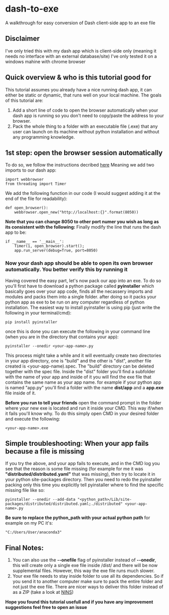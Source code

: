 # dash-to-exe
A walkthrough for easy conversion of Dash client-side app to an exe file

## Disclaimer
I've only tried this with my dash app which is client-side only (meaning it needs no interface with an external database/site)
I've only tested it on a windows mahine with chrome browser

## Quick overview & who is this tutorial good for
This tutorial assumes you already have a nice running dash app, it can either be static or dynamic, that runs well on your local machine.
The goals of this tutorial are:
1. Add a short line of code to open the browser automatically when your dash app is running so you don't need to copy/paste the
address to your browser.
2. Pack the whole thing to a folder with an executable file (.exe) that any user can launch on its machine without python installation
and without any programming knowledge.

## 1st step: open the browser session automatically
To do so, we follow the instructions decribed [here]('https://community.plotly.com/t/auto-open-browser-window-with-dash/31948/2')
Meaning we add two imports to our dash app:
~~~
import webbrowser
from threading import Timer
~~~
We add the following function in our code (I would suggest adding it at the end of the file for readability):
~~~
def open_browser():
	webbrowser.open_new("http://localhost:{}".format(8050))
~~~
**Note that you can change 8050 to other port numer you wish as long as its consistent with the following:**
Finally modify the line that runs the dash app to be:
~~~
if __name__ == '__main__':
    Timer(1, open_browser).start();
    app.run_server(debug=True, port=8050)
~~~

### Now your dash app should be able to open its own browser automatically. You better verify this by running it

Having covered the easy part, let's now pack our app into an exe.
To do so you'll first have to download a python package called **pyinstaller** which basically goes over your app code, finds all the necassery imports and modules
and packs them into a single folder. after doing so it packs your python app as exe to be run on any computer regardless of python installation.
The easiest way to install pyinstaller is using pip (just write the following in your terminal/cmd):
~~~
pip install pyinstaller
~~~
once this is done you can execute the following in your command line (when you are in the directory that contains your app):
~~~
pyinstaller --onedir <your-app-name>.py
~~~
This process might take a while and it will eventually create two directories in your app directory, one is "build" and the other is "dist", another file created is <your-app-name).spec.
The "build" directory can be deleted together with the spec file.
Inside the "dist" folder you'll find a subfolder with the name of your app and inside of it you will find the exe file that contains the same name as your app name.
for example if your python app is named "app.py" you'll find a folder with the name **dist/app** and a **app.exe** file inside of it.

**Before you run to tell your friends** open the command prompt in the folder where your new exe is located and run it inside your CMD.
This way if/when it fails you'll know why. To do this simply open CMD in your desired folder and execute the following:
~~~
<your-app-name>.exe
~~~

## Simple troubleshooting: When your app fails because a file is missing
If you try the above, and your app fails to execute, and in the CMD log you see that the reason is some file missing (for example for me it was **"distributed/distributed.yaml"** that was missing), then try to locate it in your python site-packages directory. Then you need to redo the pyinstaller packing only this time you explicitly tell pyinstaller where to find the specific missing file like so:
~~~
pyinstaller --onedir --add-data "<python_path>/Lib/site-packages/distributed/distributed.yaml;./distributed" <your-app-name>.py
~~~
**Be sure to replace the python_path with your actual python path** for example on my PC it's:
~~~
"C:/Users/User/anaconda3"
~~~

## Final Notes:
1. You can also use the **--onefile** flag of pyinstaller instead of **--onedir**, this will create only a single exe file inside /dist/<your-app-name> and there will be now supplemental files. However, this way the exe file runs much slower.
2. Your exe file needs to stay inside <your-app-name> folder to use all its dependencies. So if you send it to another computer make sure to pack the entire folder and not just the exe file. There are nicer ways to deliver this folder instead of as a ZIP (take a look at [NINS]('https://youtu.be/UZX5kH72Yx4?t=330'))
	
**Hope you found this tutorial usefull and if you have any improvement suggestions feel free to open an issue**

